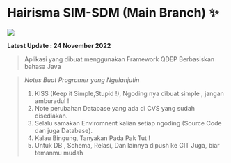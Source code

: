 # Hairisma SIM-SDM (Main Branch) ✨

<img src="{https://img.shields.io/badge/HTML5-E34F26?style=for-the-badge&logo=html5&logoColor=white}" />

**Latest Update : 24 November 2022**

> Aplikasi yang dibuat menggunakan Framework QDEP Berbasiskan bahasa Java

> _Notes Buat Programer yang Ngelanjutin_
>
> 1. KISS (Keep it Simple,Stupid !), Ngoding nya dibuat simple , jangan amburadul !
> 2. Note perubahan Database yang ada di CVS yang sudah disediakan.
> 3. Selalu samakan Enviromnent kalian setiap ngoding (Source Code dan juga Database).
> 4. Kalau Bingung, Tanyakan Pada Pak Tut !
> 5. Untuk DB , Schema, Relasi, Dan lainnya dipush ke GIT Juga, biar temanmu mudah
